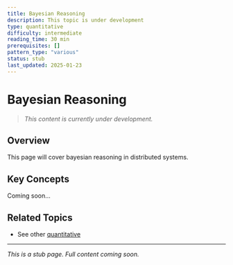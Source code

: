 ```yaml
---
title: Bayesian Reasoning
description: This topic is under development
type: quantitative
difficulty: intermediate
reading_time: 30 min
prerequisites: []
pattern_type: "various"
status: stub
last_updated: 2025-01-23
---
```



# Bayesian Reasoning

> *This content is currently under development.*

## Overview

This page will cover bayesian reasoning in distributed systems.

## Key Concepts

Coming soon...

## Related Topics

- See other [quantitative](/index/)

---

*This is a stub page. Full content coming soon.*
